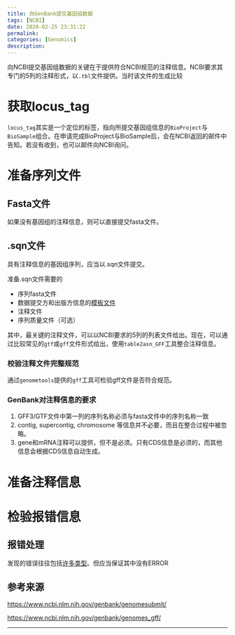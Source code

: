 ```yaml
---
title: 向GenBank提交基因组数据
tags: [NCBI]
date: 2020-02-25 23:31:22
permalink:
categories: [Genomics]
description:
---
```

<p class="description"></p>
<!-- more -->

向NCBI提交基因组数据的关键在于提供符合NCBI规范的注释信息。NCBI要求其专门的5列的注释形式，以`.tbl`文件提供。当时该文件的生成比较

# 获取locus_tag

`locus_tag`其实是一个定位的标签，指向所提交基因组信息的`BioProject`与`BioSample`组合。在申请完成BioProject与BioSample后，会在NCBI返回的邮件中告知。若没有收到，也可以邮件向NCBI询问。

# 准备序列文件

## Fasta文件

如果没有基因组的注释信息，则可以直接提交fasta文件。

## .sqn文件

具有注释信息的基因组序列，应当以.sqn文件提交。

准备.sqn文件需要的

- 序列fasta文件
- 数据提交方和出版方信息的[模板文件](https://submit.ncbi.nlm.nih.gov/genbank/template/submission/)
- 注释文件
- 序列质量文件（可选）

其中，最关键的注释文件，可以以NCBI要求的5列的列表文件给出。现在，可以通过比较常见的`gtf`或`gff`文件形式给出，使用`table2asn_GFF`工具整合注释信息。

### 校验注释文件完整规范

通过`genometools`提供的`gff`工具可检验gff文件是否符合规范。

### GenBank对注释信息的要求

1. GFF3/GTF文件中第一列的序列名称必须与fasta文件中的序列名称一致
2. contig, supercontig, chromosome 等信息并不必要，而且在整合过程中被忽略。
3. gene和mRNA注释可以提供，但不是必须。只有CDS信息是必须的，而其他信息会根据CDS信息自动生成。

# 准备注释信息

# 检验报错信息

## 报错处理

发现的错误往往包括[许多类型](https://www.ncbi.nlm.nih.gov/genbank/asndisc/#evaluating_the_output)。但应当保证其中没有ERROR

## 参考来源

https://www.ncbi.nlm.nih.gov/genbank/genomesubmit/

https://www.ncbi.nlm.nih.gov/genbank/genomes_gff/

<hr />